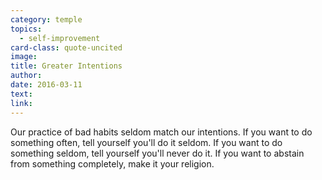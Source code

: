 ```yaml
---
category: temple
topics:
  - self-improvement
card-class: quote-uncited
image:
title: Greater Intentions
author:
date: 2016-03-11
text:  
link:
---
```

Our practice of bad habits seldom match our intentions. If you want to do something often, tell yourself you'll do it seldom. If you want to do something seldom, tell yourself you'll never do it. If you want to abstain from something completely, make it your religion.
